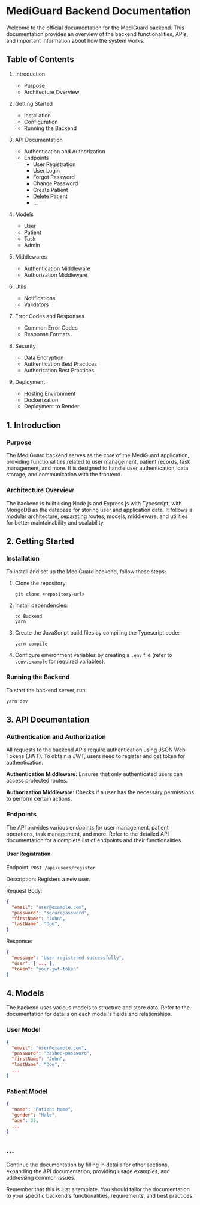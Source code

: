# MediGuard Backend Documentation

Welcome to the official documentation for the MediGuard backend. This documentation provides an overview of the backend functionalities, APIs, and important information about how the system works.

## Table of Contents

1. Introduction
   - Purpose
   - Architecture Overview

2. Getting Started
   - Installation
   - Configuration
   - Running the Backend

3. API Documentation
   - Authentication and Authorization
   - Endpoints
     - User Registration
     - User Login
     - Forgot Password
     - Change Password
     - Create Patient
     - Delete Patient
     - ...

4. Models
   - User
   - Patient
   - Task
   - Admin

5. Middlewares
   - Authentication Middleware
   - Authorization Middleware

6. Utils
   - Notifications
   - Validators

7. Error Codes and Responses
   - Common Error Codes
   - Response Formats

8. Security
   - Data Encryption
   - Authentication Best Practices
   - Authorization Best Practices

9. Deployment
   - Hosting Environment
   - Dockerization
   - Deployment to Render

## 1. Introduction

### Purpose

The MediGuard backend serves as the core of the MediGuard application, providing functionalities related to user management, patient records, task management, and more. It is designed to handle user authentication, data storage, and communication with the frontend.

### Architecture Overview

The backend is built using Node.js and Express.js with Typescript, with MongoDB as the database for storing user and application data. It follows a modular architecture, separating routes, models, middleware, and utilities for better maintainability and scalability.

## 2. Getting Started

### Installation

To install and set up the MediGuard backend, follow these steps:

1. Clone the repository:
   ```
   git clone <repository-url>
   ```

2. Install dependencies:
   ```
   cd Backend
   yarn
   ```

3. Create the JavaScript build files by compiling the Typescript code:
   ```
   yarn compile
   ```

4. Configure environment variables by creating a `.env` file (refer to `.env.example` for required variables).

### Running the Backend

To start the backend server, run:

```
yarn dev
```

## 3. API Documentation

### Authentication and Authorization

All requests to the backend APIs require authentication using JSON Web Tokens (JWT). To obtain a JWT, users need to register and get token for authentication.

**Authentication Middleware:** Ensures that only authenticated users can access protected routes.

**Authorization Middleware:** Checks if a user has the necessary permissions to perform certain actions.

### Endpoints

The API provides various endpoints for user management, patient operations, task management, and more. Refer to the detailed API documentation for a complete list of endpoints and their functionalities.

#### User Registration

Endpoint: `POST /api/users/register`

Description: Registers a new user.

Request Body:
```json
{
  "email": "user@example.com",
  "password": "securepassword",
  "firstName": "John",
  "lastName": "Doe",
}
```

Response:
```json
{
  "message": "User registered successfully",
  "user": { ... },
  "token": "your-jwt-token"
}
```

## 4. Models

The backend uses various models to structure and store data. Refer to the documentation for details on each model's fields and relationships.

### User Model

```json
{
  "email": "user@example.com",
  "password": "hashed-password",
  "firstName": "John",
  "lastName": "Doe",
  ...
}
```

### Patient Model

```json
{
  "name": "Patient Name",
  "gender": "Male",
  "age": 35,
  ...
}
```

## ...

Continue the documentation by filling in details for other sections, expanding the API documentation, providing usage examples, and addressing common issues.

Remember that this is just a template. You should tailor the documentation to your specific backend's functionalities, requirements, and best practices.
